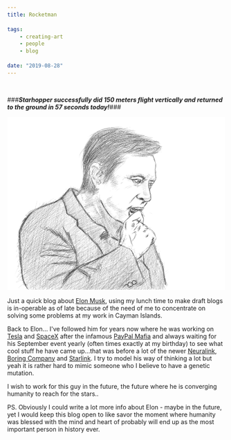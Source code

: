 ```yaml
---
title: Rocketman

tags:
    - creating-art
    - people
    - blog

date: "2019-08-28"
---
```

<br/>

###<b>*Starhopper successfully did 150 meters flight vertically and returned to the ground in 57 seconds today!*</b>###

![rocketman](rocketman1.jpg)
<br/>

Just a quick blog about [Elon Musk](https://en.wikipedia.org/wiki/Elon_Musk), using my lunch time to make draft blogs is in-operable as of late because of the need of me to concentrate on solving some problems at my work in Cayman Islands. 

Back to Elon... I've followed him for years now where he was working on [Tesla](https://tesla.com/) and [SpaceX](https://spacex.com/) after the infamous [PayPal Mafia](https://en.wikipedia.org/wiki/PayPal_Mafia) and always waiting for his September event yearly (often times exactly at my birthday) to see what cool stuff he have came up...that was before a lot of the newer [Neuralink](https://neuralink.com), [Boring Company](https://boringcompany.com/) and [Starlink](https://starlink.com/). I try to model his way of thinking a lot but yeah it is rather hard to mimic someone who I believe to have a genetic mutation. 

I wish to work for this guy in the future, the future where he is converging humanity to reach for the stars..

PS. Obviously I could write a lot more info about Elon - maybe in the future, yet I would keep this blog open to like savor the moment where humanity was blessed with the mind and heart of probably will end up as the most important person in history ever.
